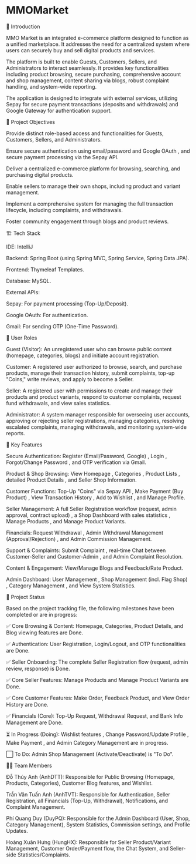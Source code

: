 # MMOMarket
📖 Introduction

MMO Market is an integrated e-commerce platform designed to function as a unified marketplace. It addresses the need for a centralized system where users can securely buy and sell digital products and services.

The platform is built to enable Guests, Customers, Sellers, and Administrators to interact seamlessly. It provides key functionalities including product browsing, secure purchasing, comprehensive account and shop management, content sharing via blogs, robust complaint handling, and system-wide reporting.

The application is designed to integrate with external services, utilizing Sepay for secure payment transactions (deposits and withdrawals) and Google Gateway for authentication support.

🎯 Project Objectives

Provide distinct role-based access and functionalities for Guests, Customers, Sellers, and Administrators.

Ensure secure authentication using email/password and Google OAuth , and secure payment processing via the Sepay API.

Deliver a centralized e-commerce platform for browsing, searching, and purchasing digital products.

Enable sellers to manage their own shops, including product and variant management.

Implement a comprehensive system for managing the full transaction lifecycle, including complaints, and withdrawals.

Foster community engagement through blogs and product reviews.

🏗️ Tech Stack

IDE: IntelliJ

Backend: Spring Boot (using Spring MVC, Spring Service, Spring Data JPA).

Frontend: Thymeleaf Templates.

Database: MySQL.

External APIs:

Sepay: For payment processing (Top-Up/Deposit).

Google OAuth: For authentication.

Gmail: For sending OTP (One-Time Password).

👥 User Roles

Guest (Visitor): An unregistered user who can browse public content (homepage, categories, blogs) and initiate account registration.

Customer: A registered user authorized to browse, search, and purchase products, manage their transaction history, submit complaints, top-up "Coins," write reviews, and apply to become a Seller.

Seller: A registered user with permissions to create and manage their products and product variants, respond to customer complaints, request fund withdrawals, and view sales statistics.

Administrator: A system manager responsible for overseeing user accounts, approving or rejecting seller registrations, managing categories, resolving escalated complaints, managing withdrawals, and monitoring system-wide reports.

🚀 Key Features

Secure Authentication: Register (Email/Password, Google) , Login , Forgot/Change Password , and OTP verification via Gmail.

Product & Shop Browsing: View Homepage , Categories , Product Lists , detailed Product Details , and Seller Shop Information.

Customer Functions: Top-Up "Coins" via Sepay API , Make Payment (Buy Product) , View Transaction History , Add to Wishlist , and Manage Profile.

Seller Management: A full Seller Registration workflow (request, admin approval, contract upload) , a Shop Dashboard with sales statistics , Manage Products , and Manage Product Variants.

Financials: Request Withdrawal , Admin Withdrawal Management (Approval/Rejection) , and Admin Commission Management.

Support & Complaints: Submit Complaint , real-time Chat between Customer-Seller and Customer-Admin , and Admin Complaint Resolution.

Content & Engagement: View/Manage Blogs and Feedback/Rate Product.

Admin Dashboard: User Management , Shop Management (incl. Flag Shop) , Category Management , and View System Statistics.

📅 Project Status

Based on the project tracking file, the following milestones have been completed or are in progress:

✅ Core Browsing & Content: Homepage, Categories, Product Details, and Blog viewing features are Done.

✅ Authentication: User Registration, Login/Logout, and OTP functionalities are Done.

✅ Seller Onboarding: The complete Seller Registration flow (request, admin review, response) is Done.

✅ Core Seller Features: Manage Products and Manage Product Variants are Done.

✅ Core Customer Features: Make Order, Feedback Product, and View Order History are Done.

✅ Financials (Core): Top-Up Request, Withdrawal Request, and Bank Info Management are Done.

⏳ In Progress (Doing): Wishlist features , Change Password/Update Profile , Make Payment , and Admin Category Management  are in progress.

⬜ To Do: Admin Shop Management (Activate/Deactivate) is "To Do".

👨‍💻 Team Members

Đỗ Thúy Anh (AnhDTT): Responsible for Public Browsing (Homepage, Products, Categories), Customer Blog features, and Wishlist.

Trần Văn Tuấn Anh (AnhTVT): Responsible for Authentication, Seller Registration, all Financials (Top-Up, Withdrawal), Notifications, and Complaint Management.

Phí Quang Duy (DuyPQ): Responsible for the Admin Dashboard (User, Shop, Category Management), System Statistics, Commission settings, and Profile Updates.

Hoàng Xuân Hưng (HungHX): Responsible for Seller Product/Variant Management, Customer Order/Payment flow, the Chat System, and Seller-side Statistics/Complaints.

